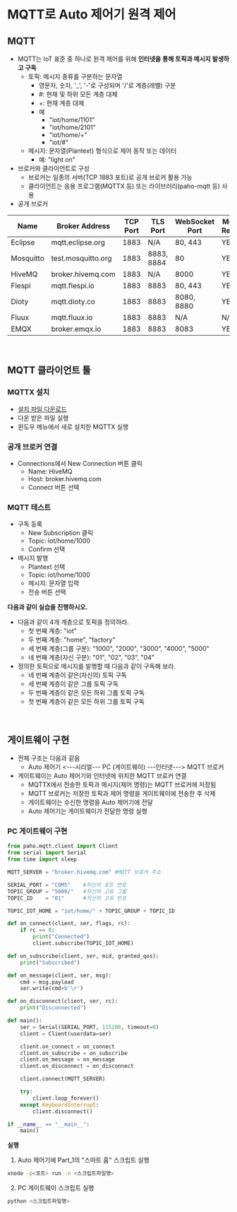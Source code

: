 # MQTT로 Auto 제어기 원격 제어

## MQTT
- MQTT는 IoT 표준 중 하나로 원격 제어를 위해 **인터넷을 통해 토픽과 메시지 발생하고 구독** 
  - 토픽: 메시지 종류를 구분하는 문자열
    - 영문자, 숫자, '_', '-'로 구성되며 '/'로 계층(레벨) 구분
    - #: 현재 및 하위 모든 계층 대체  
    - +: 현재 계층 대체  
    - 예
      - "iot/home/1101"
      - "iot/home/2101"
      - "iot/home/+"
      - "iot/#"
  - 메시지: 문자열(Plantext) 형식으로 제어 동작 또는 데이터
    - 예: "light on"  
- 브로커와 클라이언트로 구성
  - 브로커는 일종의 서버(TCP 1883 포트)로 공개 브로커 활용 가능
  - 클라이언트는 응용 프로그램(MQTTX 등) 또는 라이브러리(paho-mqtt 등) 사용
- 공개 브로커

|Name |	Broker Address | TCP Port	| TLS Port | WebSocket Port| Message Retention|
|---|---|---|---|---|---|
Eclipse	| mqtt.eclipse.org	| 1883	| N/A	| 80, 443 |	YES  
Mosquitto	| test.mosquitto.org	| 1883	| 8883, 8884	| 80	| YES  
HiveMQ | broker.hivemq.com	| 1883	| N/A	| 8000	| YES  
Flespi | mqtt.flespi.io | 1883 | 8883 | 80, 443 | YES
Dioty	| mqtt.dioty.co |	1883 | 8883 |	8080, 8880 |	YES
Fluux	| mqtt.fluux.io |	1883 | 8883 |	N/A |	N/A
EMQX | broker.emqx.io |	1883 | 8883| 8083 |	YES

<br>

## MQTT 클라이언트 툴
### MQTTX 설치
- [설치 파일 다운로드](https://www.emqx.com/en/downloads/MQTTX/v1.9.6/MQTTX-Setup-1.9.6-x64.exe)
- 다운 받은 파일 실행
- 윈도우 메뉴에서 새로 설치한 MQTTX 실행

### 공개 브로커 연결
- Connections에서 New Connection 버튼 클릭
  - Name: HiveMQ
  - Host: broker.hivemq.com
  - Connect 버튼 선택

### MQTT 테스트
- 구독 등록
  - New Subscription 클릭
  - Topic: iot/home/1000
  - Confirm 선택
- 메시지 발행
  - Plantext 선택
  - Topic: iot/home/1000
  - 메시지: 문자열 입력
  - 전송 버튼 선택

**다음과 같이 실습을 진행하시오.**
- 다음과 같이 4개 계층으로 토픽을 정의하라.
  - 첫 번째 계층: "iot"
  - 두 번째 계층: "home", "factory"
  - 세 번째 계층(그룹 구분): "1000", "2000", "3000", "4000", "5000"
  - 네 번째 계층(자신 구분): "01", "02", "03", "04" 
- 정의한 토픽으로 메시지를 발행할 때 다음과 같이 구독해 보라.
  - 네 번째 계층이 같은(자신의) 토픽 구독  
  - 세 번째 계층이 같은 그룹 토픽 구독
  - 두 번째 계층이 같은 모든 하위 그룹 토픽 구독 
  - 첫 번째 계층이 같은 모든 하위 그룹 토픽 구독

<br>

## 게이트웨이 구현
- 전체 구조는 다음과 같음
  - Auto 제어기 <---시리얼--- PC (게이트웨이) ---인터넷---> MQTT 브로커
- 게이트웨이는 Auto 제어기와 인터넷에 위치한 MQTT 브로커 연결
  - MQTTX에서 전송한 토픽과 메시지(제어 명령)는 MQTT 브로커에 저장됨
  - MQTT 브로커는 저장한 토픽과 제어 명령을 게이트웨이에 전송한 후 삭제
  - 게이트웨이는 수신한 명령을 Auto 제어기에 전달
  - Auto 제어기는 게이트웨이가 전달한 명령 실행

### PC 게이트웨이 구현
```python
from paho.mqtt.client import Client
from serial import Serial
from time import sleep

MQTT_SERVER = "broker.hivemq.com" #MQTT 브로커 주소

SERIAL_PORT = "COM5"    #자신의 포트 번호
TOPIC_GROUP = "5000/"   #자신의 고유 그룹
TOPIC_ID    = "01"      #자신의 고유 번호

TOPIC_IOT_HOME = "iot/home/" + TOPIC_GROUP + TOPIC_ID

def on_connect(client, ser, flags, rc):
    if rc == 0:
        print("Connected")
        client.subscribe(TOPIC_IOT_HOME) 

def on_subscribe(client, ser, mid, granted_qos):
    print("Subscribed")

def on_message(client, ser, msg):
    cmd = msg.payload 
    ser.write(cmd+b'\r')

def on_disconnect(client, ser, rc):
    print("Disconnected")

def main():
    ser = Serial(SERIAL_PORT, 115200, timeout=0)
    client = Client(userdata=ser)

    client.on_connect = on_connect
    client.on_subscribe = on_subscribe
    client.on_message = on_message
    client.on_disconnect = on_disconnect 

    client.connect(MQTT_SERVER)

    try:
        client.loop_forever()
    except KeyboardInterrupt:
        client.disconnect()

if __name__ == "__main__":
    main()
```

**실행**
1. Auto 제어기에 Part_1의 "스마트 홈" 스크립트 실행
  ```sh
  xnode -p<포트> run -n <스크립트파일명>
  ```

2. PC 게이트웨이 스크립트 실행
  ```sh
  python <스크립트파일명>
  ```
